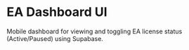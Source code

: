 # EA Dashboard UI

Mobile dashboard for viewing and toggling EA license status (Active/Paused) using Supabase.
